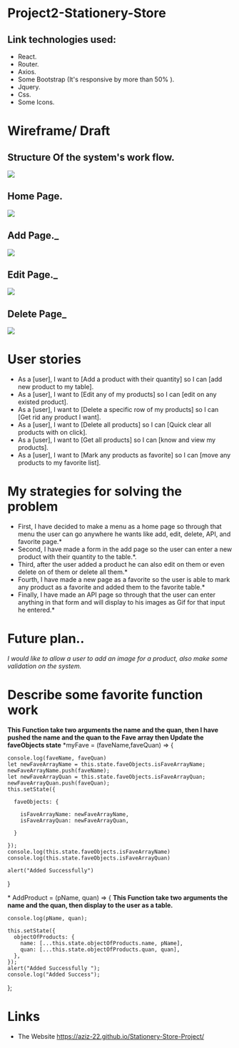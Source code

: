 # Project2-Stationery-Store

## Link technologies used:

- React.
- Router.
- Axios.
- Some Bootstrap (It's responsive by more than 50% ).
- Jquery.
- Css.
- Some Icons.

# Wireframe/ Draft

## Structure Of the system's work flow.

![](Images-Wireframes/Structure-Of-React-System.png)

## Home Page.

![](Images-Wireframes/Draft_V1.png)

## Add Page.\_

![](Images-Wireframes/Add-Page.png)

## Edit Page.\_

![](Images-Wireframes/Edit-Page.png)

## Delete Page\_

![](Images-Wireframes/Delete-Page.png)

# User stories

- As a [user], I want to [Add a product with their quantity] so I can [add new product to my table].
- As a [user], I want to [Edit any of my products] so I can [edit on any existed product].
- As a [user], I want to [Delete a specific row of my products] so I can [Get rid any product I want].
- As a [user], I want to [Delete all products] so I can [Quick clear all products with on click].
- As a [user], I want to [Get all products] so I can [know and view my products].
- As a [user], I want to [Mark any products as favorite] so I can [move any products to my favorite list].

# My strategies for solving the problem

- First, I have decided to make a menu as a home page so through that menu the user can go anywhere he wants like add, edit, delete, API, and favorite page.\*
- Second, I have made a form in the add page so the user can enter a new product with their quantity to the table.\*.
- Third, after the user added a product he can also edit on them or even delete on of them or delete all them.\*
- Fourth, I have made a new page as a favorite so the user is able to mark any product as a favorite and added them to the favorite table.\*
- Finally, I have made an API page so through that the user can enter anything in that form and will display to his images as Gif for that input he entered.\*

# Future plan..

_I would like to allow a user to add an image for a product, also make some validation on the system._

# Describe some favorite function work

**This Function take two arguments the name and the quan, then I have pushed the name and the quan to the Fave array then Update the faveObjects state**
\*myFave = (faveName,faveQuan) => {

    console.log(faveName, faveQuan)
    let newFaveArrayName = this.state.faveObjects.isFaveArrayName;
    newFaveArrayName.push(faveName);
    let newFaveArrayQuan = this.state.faveObjects.isFaveArrayQuan;
    newFaveArrayQuan.push(faveQuan);
    this.setState({

      faveObjects: {

        isFaveArrayName: newFaveArrayName,
        isFaveArrayQuan: newFaveArrayQuan,

      }

    });
    console.log(this.state.faveObjects.isFaveArrayName)
    console.log(this.state.faveObjects.isFaveArrayQuan)

    alert("Added Successfully")

}

\* AddProduct = (pName, quan) => {
**This Function take two arguments the name and the quan, then display to the user as a table.**

    console.log(pName, quan);

    this.setState({
      objectOfProducts: {
        name: [...this.state.objectOfProducts.name, pName],
        quan: [...this.state.objectOfProducts.quan, quan],
      },
    });
    alert("Added Successfully ");
    console.log("Added Success");

};

# Links
- The Website https://aziz-22.github.io/Stationery-Store-Project/
